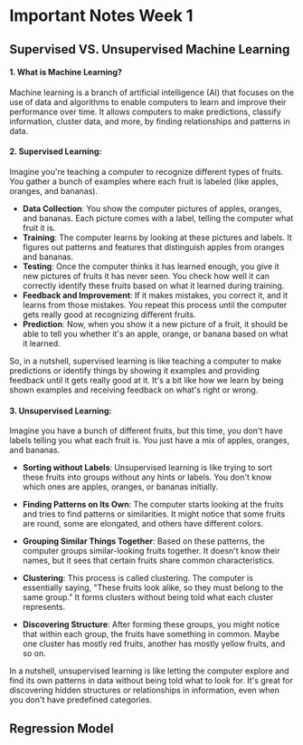 # Important Notes Week 1

## Supervised VS. Unsupervised Machine Learning

#### 1. What is Machine Learning?<br>

Machine learning is a branch of artificial intelligence (AI) that focuses on the use of data and algorithms to enable computers to learn and improve their performance over time. It allows computers to make predictions, classify information, cluster data, and more, by finding relationships and patterns in data.<br>

#### 2. Supervised Learning:

Imagine you're teaching a computer to recognize different types of fruits. You gather a bunch of examples where each fruit is labeled (like apples, oranges, and bananas).

- **Data Collection**: You show the computer pictures of apples, oranges, and bananas. Each picture comes with a label, telling the computer what fruit it is.
- **Training**: The computer learns by looking at these pictures and labels. It figures out patterns and features that distinguish apples from oranges and bananas.
- **Testing**: Once the computer thinks it has learned enough, you give it new pictures of fruits it has never seen. You check how well it can correctly identify these fruits based on what it learned during training.
- **Feedback and Improvement**: If it makes mistakes, you correct it, and it learns from those mistakes. You repeat this process until the computer gets really good at recognizing different fruits.
- **Prediction**: Now, when you show it a new picture of a fruit, it should be able to tell you whether it's an apple, orange, or banana based on what it learned.

So, in a nutshell, supervised learning is like teaching a computer to make predictions or identify things by showing it examples and providing feedback until it gets really good at it. It's a bit like how we learn by being shown examples and receiving feedback on what's right or wrong.

#### 3. Unsupervised Learning:

Imagine you have a bunch of different fruits, but this time, you don't have labels telling you what each fruit is. You just have a mix of apples, oranges, and bananas.

- **Sorting without Labels**: Unsupervised learning is like trying to sort these fruits into groups without any hints or labels. You don't know which ones are apples, oranges, or bananas initially.

- **Finding Patterns on Its Own**: The computer starts looking at the fruits and tries to find patterns or similarities. It might notice that some fruits are round, some are elongated, and others have different colors.

- **Grouping Similar Things Together**: Based on these patterns, the computer groups similar-looking fruits together. It doesn't know their names, but it sees that certain fruits share common characteristics.

- **Clustering**: This process is called clustering. The computer is essentially saying, "These fruits look alike, so they must belong to the same group." It forms clusters without being told what each cluster represents.

- **Discovering Structure**: After forming these groups, you might notice that within each group, the fruits have something in common. Maybe one cluster has mostly red fruits, another has mostly yellow fruits, and so on.

In a nutshell, unsupervised learning is like letting the computer explore and find its own patterns in data without being told what to look for. It's great for discovering hidden structures or relationships in information, even when you don't have predefined categories.

## Regression Model
